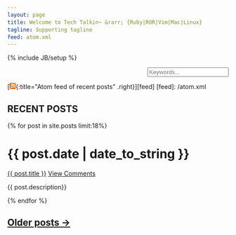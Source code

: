 ```yaml
---
layout: page
title: Welcome to Tech Talkin~ &rarr; {Ruby|ROR|Vim|Mac|Linux}
tagline: Supporting tagline
feed: atom.xml
---
```

{% include JB/setup %}

<form action="/search.html" method="get" id="search_form">
<div align='right'>
    <input type="text" name="q" placeholder="Keywords..." />
</div>
</form>

[![Feed icon](/files/css/feed-icon-14x14.png){:title="Atom feed of recent posts" .right}][feed]
[feed]: /atom.xml

## **RECENT POSTS**

{% for post in site.posts limit:18%}
<div class="section list">
<h1>{{ post.date | date_to_string }}</h1>
<p class="line">
<a class="title" href="{{ post.url }}">{{ post.title }}</a>
<a class="comments" href="{{ post.url }}#disqus_thread">View Comments</a>
</p>
<p class="excerpt">{{ post.description}}</p>
</div>
{% endfor %}

## [**Older posts &rarr;**](/archive.html)



<script type="text/javascript">
/* * * CONFIGURATION VARIABLES: EDIT BEFORE PASTING INTO YOUR WEBPAGE * * */
var disqus_shortname = 'timstechtalk'; // required: replace example with your forum shortname

/* * * DON'T EDIT BELOW THIS LINE * * */
(function () {
 var s = document.createElement('script'); s.async = true;
 s.type = 'text/javascript';
 s.src = 'http://' + disqus_shortname + '.disqus.com/count.js';
 (document.getElementsByTagName('HEAD')[0] || document.getElementsByTagName('BODY')[0]).appendChild(s);
 }());
</script>
